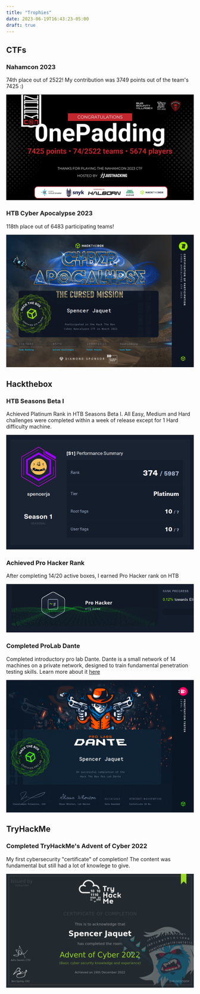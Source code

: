 ```yaml
---
title: "Trophies"
date: 2023-06-19T16:43:23-05:00
draft: true
---
```

## CTFs
### Nahamcon 2023
74th place out of 2522! My contribution was 3749 points out of the team's 7425 :)

![nahamcon certificate](images/nahamcon.png)

### HTB Cyber Apocalypse 2023
118th place out of 6483 participating teams!

![apocalypse](images/cyberapocalypse.png)

## Hackthebox
### HTB Seasons Beta I
Achieved Platinum Rank in HTB Seasons Beta I. All Easy, Medium and Hard challenges were completed within a week of release except for 1 Hard difficulty machine.

![htb season](images/HTB_Season1.png)

### Achieved Pro Hacker Rank
After completing 14/20 active boxes, I earned Pro Hacker rank on HTB

![hackerrank](images/prohacker.png)

### Completed ProLab Dante
Completed introductory pro lab Dante. Dante is a small network of 14 machines on a private network, designed to train fundamental penetration testing skills. Learn more about it [here](https://www.hackthebox.com/newsroom/prolab-dante) 

![Dante](images/Dante.png)

## TryHackMe
### Completed TryHackMe's Advent of Cyber 2022
My first cybersecurity "certificate" of completion! The content was fundamental but still had a lot of knowlege to give.

![THM](images/THM-D4VXZVJ05K.png)
